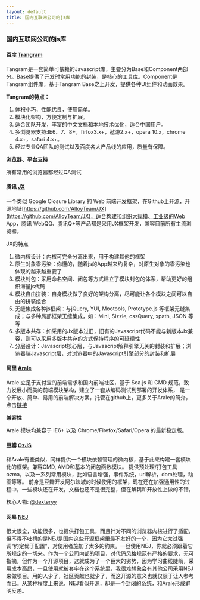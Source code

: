 ```yaml
---
layout: default
title: 国内互联网公司的js库
---
```


### 国内互联网公司的js库



#### 百度 [Trangram](http://tangram.baidu.com/)

Tangram是一套简单可依赖的Javascript库，主要分为Base和Component两部分。Base提供了开发时常用功能的封装，是核心的工具库。Component是Tangram组件库，基于Tangram Base之上开发，提供各种UI组件和动画效果。

**Tangram的特点：**

1. 体积小巧，性能优良，使用简单。
2. 模块化架构，方便定制与扩展。
3. 适合团队开发，丰富的中文文档和本地技术优化，适合中国用户。
4. 多浏览器支持:IE6、7、8+，firfox3.x+，遨游2.x+，opera 10.x，chrome 4.x+，safari 4.x+。
5. 经过专业QA团队的测试以及百度各大产品线的应用，质量有保障。

**浏览器、平台支持**

所有常用的浏览器都经过QA测试

<!--more-->

#### 腾讯 [JX](http://alloyteam.github.io/JX/#home)

一个类似 Google Closure Library 的 Web 前端开发框架，在Github上开源，开源地址[https://github.com/AlloyTeam/JX](https://github.com/AlloyTeam/JX)，适合构建和组织大规模、工业级的Web App，腾讯 WebQQ、腾讯Q+等产品都是采用JX框架开发，兼容目前所有主流浏览器。

JX的特点

1. 微内核设计：内核可完全分离出来，用于构建其他的框架
2. 原生对象零污染：你懂的，随着js的App越来约复杂，对原生对象的零污染也体现的越来越重要了
3. 模块封包：采用命名空间、闭包等方式建立了模块封包的体系，帮助更好的组织海量js代码
4. 模块自由拼装：自身模块做了良好的架构分离，尽可能让各个模块之间可以自由的拼装组合
5. 无缝集成各种js框架：与jQuery, YUI, Mootools, Prototype.js 等框架无缝集成；与多种局部框架无缝集成，如：Mini, Sizzle, cssQuery, xpath, JSON 等等
6. 多版本共存：如采用的Jx版本过旧，旧有的Javascript代码不能与新版本Jx兼容，则可以采用多版本共存的方式保持程序的可延续性
7. 分层设计：Javascript核心层，与Javascript解释引擎无关的封装和扩展；浏览器端Javascript层，对浏览器中的Javascript引擎部分的封装和扩展

#### 阿里 [Arale](http://aralejs.org/)

Arale 立足于支付宝的前端需求和国内前端社区，基于 Sea.js 和 CMD 规范，致力发展小而美的前端模块架构，建立了一套从编码测试到部署的开发体系， 是一个开放、简单、易用的前端解决方案，托管在github上，更多关于Arale的简介，点击[链接](http://aralejs.org/docs/about-arale.html)

**兼容性**

Arale 模块均兼容于 IE6+ 以及 Chrome/Firefox/Safari/Opera 的最新稳定版。

#### 豆瓣 [OzJS](http://ozjs.org/)

和Arale有些类似，同样提供一个模块依赖管理的微内核，基于此来构建一套模块化的框架。兼容CMD, AMD和基本的闭包函数模块。
提供预处理/打包工具ozma，以及一系列常用模块，比如语言增强，事件系统，url解析，dom处理，动画等等。
前身是豆瓣开发阿尔法城的时候使用的框架，现在还在加强通用性的过程中，一些模块还在开发，文档也还不是很完整，但在解耦和开放性上做的不错。

核心人物: [@dexteryy](http://weibo.com/dexteryy)

#### 网易 [NEJ](http://nej.netease.com/)

很大很全，功能很多，也提供打包工具，而且针对不同的浏览器内核进行了适配。 但不得不吐槽的是NEJ是国内这些开源框架里最不友好的一个，因为它太过强调“约定优于配置”，对使用者施加了太多的约束。一旦使用NEJ，你就必须跟着它所规定的一切来。作为一个公司内部的项目，对代码风格规范有严格的要求，无可指摘，但作为一个开源项目，这就成为了一个巨大的劣势，因为学习曲线陡峭，采用成本高昂，一旦使用就被套牢在这个系统里，我很难想象会有其他公司采用NEJ来做项目。用的人少了，社区贡献也就少了，而这开源的意义也就仅限于让人参考而已。从某种程度上来说，NEJ看似开源，却是一个封闭的系统，和Arale形成鲜明反差。
